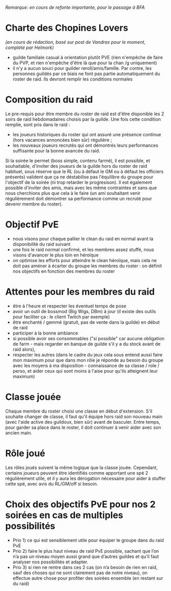 
 _Remarque: en cours de refonte importante, pour le passage à BFA_
 
 # Charte des Chopines Lovers  
 _(en cours de rédaction, basé sur post de Vandrax pour le moment, complété par Helmork)_ 
- guilde familiale casual à orientation plutôt PVE (rien n'empêche de faire du PVP, et rien n'empêche d'être là que pour la chan /g uniquement)
- il n'y a aucun souci pour guilder reroll/amis/famille. Par contre, les personnes guildés par ce biais ne font pas partie automatiquement du roster de raid. Ils devront remplir les conditions normales

# Composition du raid
Le pre-requis pour être membre du roster de raid est d'être disponible les 2 soirs de raid hebdomadaires choisis par la guilde.
Une fois cette condition remplie, sont pris dans le raid :
- les joueurs historiques du roster qui ont assuré une présence continue (hors vacances annoncées bien sûr) régulière ;
- les nouveaux joueurs recrutés qui ont démontrés leurs performances suffisante pour la bonne avancée du raid.

Si la soirée le permet (boss simple, contenu farmé), il est possible, et souhaitable, d'inviter des joueurs de la guilde hors du roster de raid habituel, sous réserve que le RL (ou à défaut le GM ou à défaut les officiers présents) valident que ça ne déstabilise pas l'équilibre du groupe pour l'objectif de la soirée (ni trop retarder le progresison).
Il est également possible d'inviter des amis, mais avec les même contraintes et sans que nous cherchions plus que cela à le faire (un ami souhaitant venir régulièrement doit démontrer sa performance comme un recruté pour devenir membre du roster).

# Objectif PvE
- nous visons pour chaque pallier le clean du raid en normal avant la disponibilité du raid suivant
- une fois le raid normal confirmé, et les membres assez stuffé, nous visons d'avancer le plus loin en héroïque
- on optimise les efforts pour atteindre le clean héroïque, mais cela ne doit pas améner à écarter du groupe les membres du roster : on définit nos objectifs en fonction des membres du roster

# Attentes pour les membres du raid
- être à l'heure et respecter les éventuel temps de pose
- avoir un outil de  bossmod (Big Wigs, DBm) à jour (il existe des outils pour faciliter ça : le client Twitch par exemple)
- être enchanté / gemmé (gratuit, pas de vente dans la guilde) en début de raid
- participer à la bonne ambiance
- si possible avoir ses consommables ("si possible" car aucune obligation de farm - mais regarder en banque de guilde s'il y a du stock avant de raid alors), 
- respecter les autres (dans le cadre du jeux cela sous entend aussi faire mon maximum pour que dans mon rôle je réponde au besoin du groupe avec les moyens à ma disposition - connaissance de sa classe / role / perso, et aider ceux qui sont moins à l'aise pour qu'ils atteignent leur maximum)

# Classe jouée
Chaque membre du roster choisi une classe en début d'extension. S'il souhaite changer de classe, il faut qu'il équipe hors raid son nouveau main (avec l'aide active des guildoux, bien sûr) avant de basculer. Entre temps, pour garder sa place dans le roster, il doit continuer à venir aider avec son ancien main.

# Rôle joué
Les rôles joués suivent la même logique que la classe jouée. Cependant, certains joueurs peuvent être identifiés comme apportant une spé 2 régulièrement utile, et il y aura les dérogation nécessaire pour aider à stuffer cette spé, avec avis du RL/GM/off si besoin.

# Choix des objectifs PvE pour nos 2 soirées en cas de multiples possibilités
- Prio 1) ce qui est sensiblement utile pour équiper le groupe dans du raid PvE 
- Prio 2) faire le plus haut niveau de raid PvE possible, sachant que l’on n’a pas un niveau moyen aussi grand que d’autres guildes et qu’il faut analyser nos possibilités et adapter. 
- Prio 3) si rien ne rentre dans ces 2 cas (on n’a besoin de rien en raid, sauf des choses qui ne sont clairement pas de notre niveau), on effectue autre chose pour profiter des soirées ensemble (en restant sur du raid)
